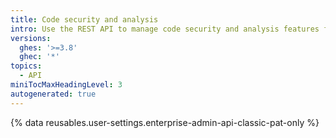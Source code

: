 ```yaml
---
title: Code security and analysis
intro: Use the REST API to manage code security and analysis features for your enterprise.
versions:
  ghes: '>=3.8'
  ghec: '*'
topics:
  - API
miniTocMaxHeadingLevel: 3
autogenerated: true
---
```


{% data reusables.user-settings.enterprise-admin-api-classic-pat-only %}


<!-- Content after this section is automatically generated -->
